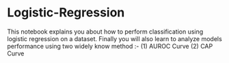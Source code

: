 # Logistic-Regression
This notebook explains you about how to perform classification using logistic regression on a dataset. Finally you will also learn to analyze models performance using two widely know method :- (1) AUROC Curve (2) CAP Curve 
